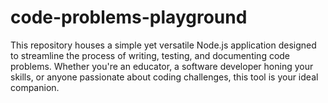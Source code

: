 # code-problems-playground
This repository houses a simple yet versatile Node.js application designed to streamline the process of writing, testing, and documenting code problems. Whether you're an educator, a software developer honing your skills, or anyone passionate about coding challenges, this tool is your ideal companion.
